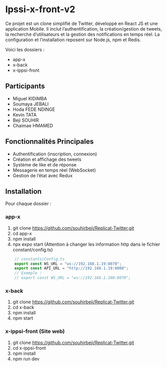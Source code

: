 ﻿# Ipssi-x-front-v2

Ce projet est un clone simplifié de Twitter, développé en React JS et une application Mobile. Il inclut l’authentification, la création/gestion de tweets, la recherche d’utilisateurs et la gestion des notifications en temps réel. La configuration et l’installation reposent sur Node.js, npm et Redis.

Voici les dossiers :
- app-x
- x-back
- x-ippsi-front

## Participants
- Miguel KIDIMBA
- Soumaya JEBALI
- Hoda FEDE NDINGE
- Kevin TATA
- Beji SOUHIR
- Chaimae HMAMED

## Fonctionnalités Principales
- Authentification (inscription, connexion)
- Création et affichage des tweets
- Système de like et de réponse
- Messagerie en temps réel (WebSocket)
- Gestion de l’état avec Redux

## Installation
Pour chaque dossier :

### app-x
1. git clone https://github.com/souhirbeji/Replicat-Twitter.git
2. cd app-x
3. npm install
4. npx expo start (Attention à changer les information http dans le fichier constant/config.ts)
``` typeScript
    // constants/Config.ts
    export const WS_URL = "ws://192.168.1.19:8070";
    export const API_URL = "http://192.168.1.19:8000";
    // Exemple : 
    // export const WS_URL = "ws://192.168.1.100:8070";
```

### x-back
1. git clone https://github.com/souhirbeji/Replicat-Twitter.git
2. cd x-back
3. npm install
4. npm start

### x-ippsi-front (Site web)
1. git clone https://github.com/souhirbeji/Replicat-Twitter.git
2. cd x-ippsi-front
3. npm install
4. npm run dev

